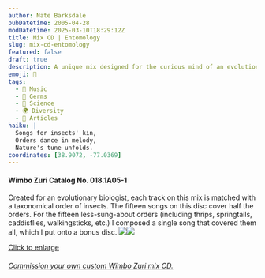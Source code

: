 ```yaml
---
author: Nate Barksdale
pubDatetime: 2005-04-28
modDatetime: 2025-03-10T18:29:12Z
title: Mix CD | Entomology
slug: mix-cd-entomology
featured: false
draft: true
description: A unique mix designed for the curious mind of an evolutionary biologist, featuring music that resonates with the vibrant world of insects.
emoji: 🦋
tags:
  - 🎵 Music
  - 🦠 Germs
  - 🔬 Science
  - 🌍 Diversity
  - 📖 Articles
haiku: |
  Songs for insects' kin,  
  Orders dance in melody,  
  Nature's tune unfolds.
coordinates: [38.9072, -77.0369]
---
```


#### Wimbo Zuri Catalog No. 018.1A05-1

Created for an evolutionary biologist, each track on this mix is matched with a taxonomical order of insects. The fifteen songs on this disc cover half the orders. For the fifteen less-sung-about orders (including thrips, springtails, caddisflies, walkingsticks, etc.) I composed a single song that covered them all, which I put onto a bonus disc. [![](https://www.natebarksdale.com/wp-content/uploads/portfolio/entomology_260.jpg)](https://www.natebarksdale.com/wp-content/uploads/portfolio/entomology_530.jpg)[![](https://www.natebarksdale.com/wp-content/uploads/portfolio/entomology2_260.jpg)](https://www.natebarksdale.com/wp-content/uploads/portfolio/entomology2_530.jpg)

[Click to enlarge](https://www.natebarksdale.com/wp-content/uploads/portfolio/entomology_530.jpg)

###### [Commission your own custom Wimbo Zuri mix CD.](https://www.natebarksdale.com/?p=342)
